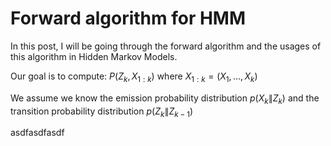 # Forward algorithm for HMM

In this post, I will be going through the forward algorithm and the usages of this algorithm in Hidden Markov Models.

Our goal is to compute: $P(Z_{k},X_{1:k})$ where $X_{1:k}=(X_{1},...,X_{k})$

We assume we know the emission probability distribution $p(X_{k}\|Z_{k})$ and the transition probability distribution $p(Z_{k}\|Z_{k-1})$

asdfasdfasdf







